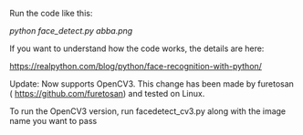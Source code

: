 Run the code like this:

*python face_detect.py abba.png*

If you want to understand how the code works, the details are here:

https://realpython.com/blog/python/face-recognition-with-python/


Update: Now supports OpenCV3. This change has been made by furetosan ( https://github.com/furetosan) and tested on Linux.

To run the OpenCV3 version, run facedetect_cv3.py along with the image name you want to pass
